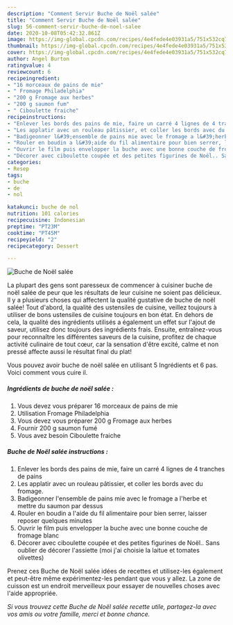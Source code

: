 ```yaml
---
description: "Comment Servir Buche de Noël salée"
title: "Comment Servir Buche de Noël salée"
slug: 56-comment-servir-buche-de-noel-salee
date: 2020-10-08T05:42:32.861Z
image: https://img-global.cpcdn.com/recipes/4e4fede4e03931a5/751x532cq70/buche-de-noel-salee-photo-principale-de-la-recette.jpg
thumbnail: https://img-global.cpcdn.com/recipes/4e4fede4e03931a5/751x532cq70/buche-de-noel-salee-photo-principale-de-la-recette.jpg
cover: https://img-global.cpcdn.com/recipes/4e4fede4e03931a5/751x532cq70/buche-de-noel-salee-photo-principale-de-la-recette.jpg
author: Angel Burton
ratingvalue: 4
reviewcount: 6
recipeingredient:
- "16 morceaux de pains de mie"
- " Fromage Philadelphia"
- "200 g Fromage aux herbes"
- "200 g saumon fum"
- " Ciboulette fraiche"
recipeinstructions:
- "Enlever les bords des pains de mie, faire un carré 4 lignes de 4 tranches de pains"
- "Les applatir avec un rouleau pâtissier, et coller les bords avec du fromage."
- "Badigeonner l&#39;ensemble de pains mie avec le fromage a l&#39;herbe et mettre du saumon par dessus"
- "Rouler en boudin a l&#39;aide du fil alimentaire pour bien serrer, laisser reposer quelques minutes"
- "Ouvrir le film puis envelopper la buche avec une bonne couche de fromage blanc"
- "Décorer avec ciboulette coupée et des petites figurines de Noël.. Sans oublier de décorer l&#39;assiette (moi j&#39;ai choisie la laitue et tomates olivettes)"
categories:
- Resep
tags:
- buche
- de
- nol

katakunci: buche de nol 
nutrition: 101 calories
recipecuisine: Indonesian
preptime: "PT23M"
cooktime: "PT45M"
recipeyield: "2"
recipecategory: Dessert

---
```



![Buche de Noël salée](https://img-global.cpcdn.com/recipes/4e4fede4e03931a5/751x532cq70/buche-de-noel-salee-photo-principale-de-la-recette.jpg)

La plupart des gens sont paresseux de commencer à cuisiner buche de noël salée de peur que les résultats de leur cuisine ne soient pas délicieux. Il y a plusieurs choses qui affectent la qualité gustative de buche de noël salée! Tout d'abord, la qualité des ustensiles de cuisine, veillez toujours à utiliser de bons ustensiles de cuisine toujours en bon état. En dehors de cela, la qualité des ingrédients utilisés a également un effet sur l'ajout de saveur, utilisez donc toujours des ingrédients frais. Ensuite, entraînez-vous pour reconnaître les différentes saveurs de la cuisine, profitez de chaque activité culinaire de tout cœur, car la sensation d'être excité, calme et non pressé affecte aussi le résultat final du plat!

<!--inarticleads1-->

Vous pouvez avoir buche de noël salée en utilisant 5 Ingrédients et 6 pas. Voici comment vous cuire il.

##### Ingrédients de buche de noël salée :

1. Vous devez vous préparer 16 morceaux de pains de mie
1. Utilisation  Fromage Philadelphia
1. Vous devez vous préparer 200 g Fromage aux herbes
1. Fournir 200 g saumon fumé
1. Vous avez besoin  Ciboulette fraiche




<!--inarticleads2-->

##### Buche de Noël salée instructions :

1. Enlever les bords des pains de mie, faire un carré 4 lignes de 4 tranches de pains
1. Les applatir avec un rouleau pâtissier, et coller les bords avec du fromage.
1. Badigeonner l&#39;ensemble de pains mie avec le fromage a l&#39;herbe et mettre du saumon par dessus
1. Rouler en boudin a l&#39;aide du fil alimentaire pour bien serrer, laisser reposer quelques minutes
1. Ouvrir le film puis envelopper la buche avec une bonne couche de fromage blanc
1. Décorer avec ciboulette coupée et des petites figurines de Noël.. Sans oublier de décorer l&#39;assiette (moi j&#39;ai choisie la laitue et tomates olivettes)




<!--inarticleads1-->

<p>
Prenez ces Buche de Noël salée idées de recettes et utilisez-les également et peut-être même expérimentez-les pendant que vous y allez. La zone de cuisson est un endroit merveilleux pour essayer de nouvelles choses avec l'aide appropriée.
</p>

<p>
<i>Si vous trouvez cette Buche de Noël salée recette utile, partagez-la avec vos amis ou votre famille, merci et bonne chance.</i>
</p>
